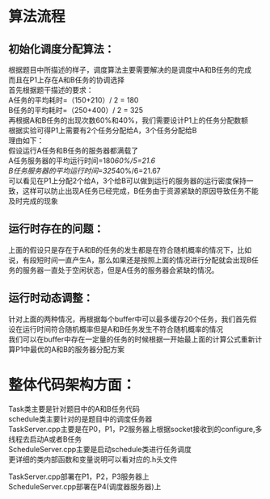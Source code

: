 # 算法流程
## 初始化调度分配算法：
根据题目中所描述的样子，调度算法主要需要解决的是调度中A和B任务的完成   
而且在P1上存在A和B任务的协调选择     
首先根据题干描述的要求：   
A任务的平均耗时=（150+210）/ 2 = 180  
B任务的平均耗时=（250+400）/ 2 = 325  
再根据A和B任务的出现次数60%和40%，我们需要设计P1上的任务分配数额    
根据实验可得P1上需要有2个任务分配给A，3个任务分配给B    
理由如下：   
假设运行A任务和B任务的服务器都满载了  
A任务服务器的平均运行时间=180*60%/5=21.6  
B任务服务器的平均运行时间=325*40%/6=21.67    
可以看见在P1上分配2个给A，3个给B可以做到运行的服务器的运行密度保持一致，这样可以防止出现A任务已经完成，B任务由于资源紧缺的原因导致任务不能及时完成的现象    



## 运行时存在的问题：
上面的假设只是存在于A和B的任务的发生都是在符合随机概率的情况下，比如说，有段短时间一直产生A，那么如果还是按照上面的情况进行分配就会出现B任务的服务器一直处于空闲状态，但是A任务的服务器会紧缺的情况。  



## 运行时动态调整：
针对上面的两种情况，再根据每个buffer中可以最多缓存20个任务，我们首先假设在运行时间符合随机概率但是A和B任务发生不符合随机概率的情况  
我们可以在buffer中存在一定量的任务的时候根据一开始最上面的计算公式重新计算P1中最优的A和B的服务器分配方案  


# 整体代码架构方面：
Task类主要是针对题目中的A和B任务代码  
schedule类主要针对的是题目中的调度任务器  
TaskServer.cpp主要是在P0，P1，P2服务器上根据socket接收到的configure,多线程去启动A或者B任务  
ScheduleServer.cpp主要是启动schedule类进行任务调度  
更详细的类内部函数和变量说明可以看对应的.h头文件  

TaskServer.cpp部署在P1，P2，P3服务器上  
ScheduleServer.cpp部署在P4(调度器服务器)上  